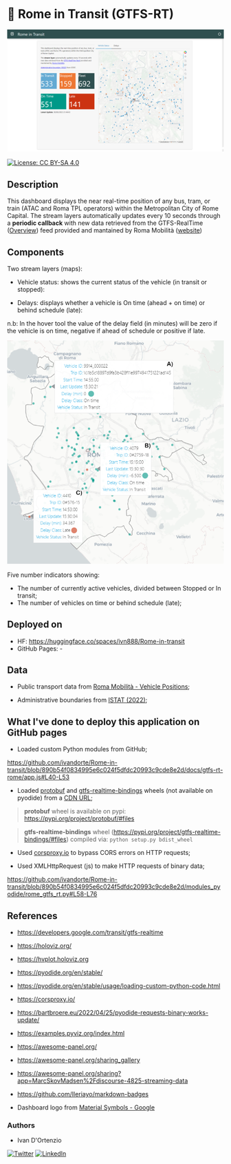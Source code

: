 # :trolleybus: Rome in Transit (GTFS-RT)

![img](https://raw.githubusercontent.com/ivandorte/Rome-in-transit/main/assets/dashboard.png)

[![License: CC BY-SA 4.0](https://img.shields.io/badge/License-CC%20BY--SA%204.0-lightgrey.svg)](https://creativecommons.org/licenses/by/4.0/)

## Description

This dashboard displays the near real-time position of any bus, tram, or train (ATAC and Roma TPL operators) within the Metropolitan City of Rome Capital. The stream layers automatically updates every 10 seconds through a **periodic callback** with new data retrieved from the GTFS-RealTime ([Overview](https://developers.google.com/transit/gtfs-realtime)) feed provided and mantained by Roma Mobilità ([website](https://romamobilita.it/))

## Components

Two stream layers (maps):

- Vehicle status: shows the current status of the vehicle (in transit or stopped):

- Delays: displays whether a vehicle is On time (ahead + on time) or behind schedule (late):

n.b: In the hover tool the value of the delay field (in minutes) will be zero if the vehicle is on time, negative if ahead of schedule or positive if late.

![img](https://raw.githubusercontent.com/ivandorte/Rome-in-transit/main/assets/delay.png)

Five number indicators showing:

- The number of currently active vehicles, divided between Stopped or In transit;
- The number of vehicles on time or behind schedule (late);

## Deployed on
- HF: https://huggingface.co/spaces/ivn888/Rome-in-transit
- GitHub Pages: -

## Data 

- Public transport data from [Roma Mobilità - Vehicle Positions](https://romamobilita.it/it/tecnologie);

- Administrative boundaries from [ISTAT (2022)](https://www.istat.it/it/archivio/222527);

## What I've done to deploy this application on GitHub pages

- Loaded custom Python modules from GitHub;

https://github.com/ivandorte/Rome-in-transit/blob/890b54f0834995e6c024f5dfdc20993c9cde8e2d/docs/gtfs-rt-rome/app.js#L40-L53

- Loaded [protobuf](https://pypi.org/project/protobuf/) and [gtfs-realtime-bindings](https://pypi.org/project/gtfs-realtime-bindings/) wheels (not available on pyodide) from a [CDN URL](https://cdn.jsdelivr.net);

> **protobuf** wheel is available on pypi: https://pypi.org/project/protobuf/#files

> **gtfs-realtime-bindings** wheel (https://pypi.org/project/gtfs-realtime-bindings/#files) compiled via: `python setup.py bdist_wheel`

- Used [corsproxy.io](https://corsproxy.io/) to bypass CORS errors on HTTP requests;

- Used XMLHttpRequest (js) to make HTTP requests of binary data;

https://github.com/ivandorte/Rome-in-transit/blob/890b54f0834995e6c024f5dfdc20993c9cde8e2d/modules_pyodide/rome_gtfs_rt.py#L58-L76

## References

- https://developers.google.com/transit/gtfs-realtime

- https://holoviz.org/

- https://hvplot.holoviz.org

- https://pyodide.org/en/stable/

- https://pyodide.org/en/stable/usage/loading-custom-python-code.html

- https://corsproxy.io/

- https://bartbroere.eu/2022/04/25/pyodide-requests-binary-works-update/

- https://examples.pyviz.org/index.html

- https://awesome-panel.org/

- https://awesome-panel.org/sharing_gallery

- https://awesome-panel.org/sharing?app=MarcSkovMadsen%2Fdiscourse-4825-streaming-data

- https://github.com/Ileriayo/markdown-badges

- Dashboard logo from [Material Symbols - Google](https://fonts.google.com/icons)

### Authors

- Ivan D'Ortenzio

[![Twitter](https://img.shields.io/badge/Twitter-%231DA1F2.svg?style=for-the-badge&logo=Twitter&logoColor=white)](https://twitter.com/ivanziogeo)
[![LinkedIn](https://img.shields.io/badge/linkedin-%230077B5.svg?style=for-the-badge&logo=linkedin&logoColor=white)](https://www.linkedin.com/in/ivan-d-ortenzio/)
